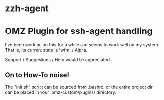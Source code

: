 # zzh-agent
OMZ Plugin for ssh-agent handling
=================================

I've been working on this for a while and seems to work well on my system.
That is, its current state is 'wfm' / Alpha.

Support / Suggestions / Help would be appreciated.



On to How-To noise!
-------------------

The "init.sh" script can be sourced from .bashrc, or the entire project dir
can be placed in your .omz-custom/plugins/  directory.




